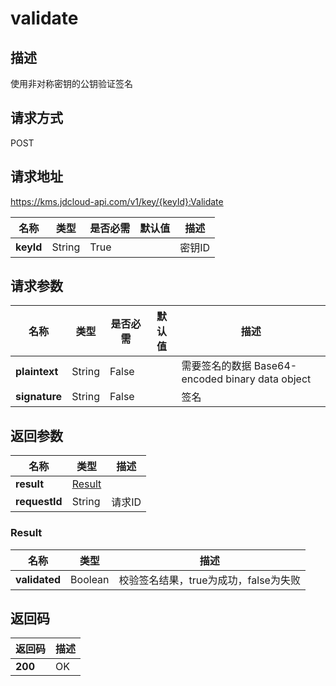 # validate


## 描述
使用非对称密钥的公钥验证签名

## 请求方式
POST

## 请求地址
https://kms.jdcloud-api.com/v1/key/{keyId}:Validate

|名称|类型|是否必需|默认值|描述|
|---|---|---|---|---|
|**keyId**|String|True| |密钥ID|

## 请求参数
|名称|类型|是否必需|默认值|描述|
|---|---|---|---|---|
|**plaintext**|String|False| |需要签名的数据 Base64-encoded binary data object|
|**signature**|String|False| |签名|


## 返回参数
|名称|类型|描述|
|---|---|---|
|**result**|[Result](validate#result)| |
|**requestId**|String|请求ID|

### <div id="result">Result</div>
|名称|类型|描述|
|---|---|---|
|**validated**|Boolean|校验签名结果，true为成功，false为失败|

## 返回码
|返回码|描述|
|---|---|
|**200**|OK|
